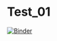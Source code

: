 # Test_01
[![Binder](https://mybinder.org/badge_logo.svg)](https://mybinder.org/v2/gh/SirPythonSeaborn/Test_01/master?filepath=Assignment_2.2(Demo).ipynb)
